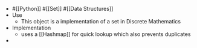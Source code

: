 - #[[Python]] #[[Set]] #[[Data Structures]]
- Use
	- This object is a implementation of a set in Discrete Mathematics
- Implementation
	- uses a [[Hashmap]] for quick lookup which also prevents duplicates
-
